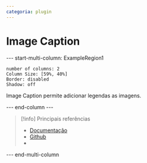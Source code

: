 ```yaml
---
categoria: plugin
---
```

# Image Caption

--- start-multi-column: ExampleRegion1  
```column-settings  
number of columns: 2
Column Size: [59%, 40%]
Border: disabled
Shadow: off
```

Image Caption permite adicionar legendas as imagens.

--- end-column ---

> [!info] Principais referências
> - [Documentação]()
>- [Github]()
>- 

--- end-multi-column